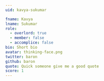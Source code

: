 ```yaml
---
uid: kavya-sukumar

fname: Kavya
lname: Sukumar
role:
  - overlord: true
  - member: false
  - accomplice: false
bio: Short bio
avatar: thinking-face.png
twitter: baron
github: baron
quote: Quick someone give me a good quote
score: 1
---
```

